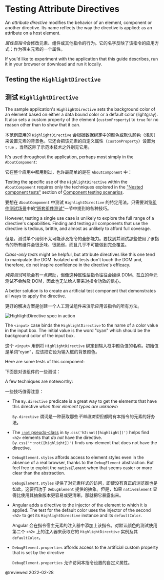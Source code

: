 <a id="attribute-directive"></a>

# Testing Attribute Directives

An *attribute directive* modifies the behavior of an element, component or another directive.
Its name reflects the way the directive is applied: as an attribute on a host element.

*属性型指令*会修改元素、组件或其他指令的行为。它的名字反映了该指令的应用方式：作为宿主元素的一个属性。

<div class="alert is-helpful">

If you'd like to experiment with the application that this guide describes, <live-example name="testing" noDownload>run it in your browser</live-example> or <live-example name="testing" downloadOnly>download and run it locally</live-example>.

</div>

## Testing the `HighlightDirective`

## 测试 `HighlightDirective`

The sample application's `HighlightDirective` sets the background color of an element based on either a data bound color or a default color (lightgray).
It also sets a custom property of the element (`customProperty`) to `true` for no reason other than to show that it can.

本范例应用的 `HighlightDirective` 会根据数据绑定中的颜色或默认颜色（浅灰）来设置元素的背景色。它还会把该元素的自定义属性（`customProperty`）设置为 `true` ，当然这除了示范本技术之外别无它用。

<code-example header="app/shared/highlight.directive.ts" path="testing/src/app/shared/highlight.directive.ts"></code-example>

It's used throughout the application, perhaps most simply in the `AboutComponent`:

它在整个应用中都用到过，也许最简单的是在 `AboutComponent` 中：

<code-example header="app/about/about.component.ts" path="testing/src/app/about/about.component.ts"></code-example>

Testing the specific use of the `HighlightDirective` within the `AboutComponent` requires only the techniques explored in the ["Nested component tests"](guide/testing-components-scenarios#nested-component-tests) section of [Component testing scenarios](guide/testing-components-scenarios).

要想在 `AboutComponent` 中测试 `HighlightDirective` 的特定用法，只需要浏览[组件测试场景](guide/testing-components-scenarios)中的[“嵌套组件测试”](guide/testing-components-scenarios#nested-component-tests)一节中提到的各种技巧。

<code-example header="app/about/about.component.spec.ts" path="testing/src/app/about/about.component.spec.ts" region="tests"></code-example>

However, testing a single use case is unlikely to explore the full range of a directive's capabilities.
Finding and testing all components that use the directive is tedious, brittle, and almost as unlikely to afford full coverage.

但是，测试单个用例不太可能涉及指令的全部能力。要找到并测试那些使用了该指令的所有组件会很乏味、很脆弱，而且几乎不可能做到完全覆盖。

*Class-only tests* might be helpful, but attribute directives like this one tend to manipulate the DOM.
Isolated unit tests don't touch the DOM and, therefore, do not inspire confidence in the directive's efficacy.

*纯类测试*可能会有一点帮助，但像这种属性型指令往往会操纵 DOM。孤立的单元测试不会触及 DOM，因此也无法给人带来对指令功效的信心。

A better solution is to create an artificial test component that demonstrates all ways to apply the directive.

更好的解决方案是创建一个人工测试组件来演示应用该指令的所有方法。

<code-example header="app/shared/highlight.directive.spec.ts (TestComponent)" path="testing/src/app/shared/highlight.directive.spec.ts" region="test-component"></code-example>

<div class="lightbox">

<img alt="HighlightDirective spec in action" src="generated/images/guide/testing/highlight-directive-spec.png">

</div>

<div class="alert is-helpful">

The `<input>` case binds the `HighlightDirective` to the name of a color value in the input box.
The initial value is the word "cyan" which should be the background color of the input box.

这个 `<input>` 用例将 `HighlightDirective` 绑定到输入框中颜色值的名称。初始值是单词“cyan”，应该把它设为输入框的背景颜色。

</div>

Here are some tests of this component:

下面是对该组件的一些测试：

<code-example header="app/shared/highlight.directive.spec.ts (selected tests)" path="testing/src/app/shared/highlight.directive.spec.ts" region="selected-tests"></code-example>

A few techniques are noteworthy:

一些技巧值得注意：

* The `By.directive` predicate is a great way to get the elements that have this directive *when their element types are unknown*

  `By.directive` 谓词是一种获取那些*不知道类型*但都附有本指令的元素的好办法。

* The [`:not` pseudo-class](https://developer.mozilla.org/docs/Web/CSS/:not) in `By.css('h2:not([highlight])')` helps find `<h2>` elements that *do not* have the directive.
  `By.css('*:not([highlight])')` finds *any* element that does not have the directive.

* `DebugElement.styles` affords access to element styles even in the absence of a real browser, thanks to the `DebugElement` abstraction.
  But feel free to exploit the `nativeElement` when that seems easier or more clear than the abstraction.

  `DebugElement.styles` 提供了对元素样式的访问，即使没有真正的浏览器也是如此，这要归功于 `DebugElement` 提供的抽象。但是，如果 `nativeElement` 显得比使用其抽象版本更容易或更清晰，那就把它暴露出来。

* Angular adds a directive to the injector of the element to which it is applied.
  The test for the default color uses the injector of the second `<h2>` to get its `HighlightDirective` instance and its `defaultColor`.

  Angular 会在指令宿主元素的注入器中添加上该指令。对默认颜色的测试使用第二个 `<h2>` 上的注入器来获取它的 `HighlightDirective` 实例及其 `defaultColor`。

* `DebugElement.properties` affords access to the artificial custom property that is set by the directive

  `DebugElement.properties` 允许访问本指令设置的自定义属性。

<!-- links -->

<!-- external links -->

<!-- end links -->

@reviewed 2022-02-28